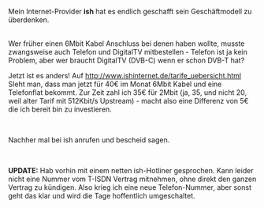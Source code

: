 <html><body><p>Mein Internet-Provider <strong>ish</strong> hat es endlich geschafft sein Geschäftmodell zu überdenken.<br>

<br>

Wer früher einen 6Mbit Kabel Anschluss bei denen haben wollte, musste zwangsweise auch Telefon und DigitalTV mitbestellen - Telefon ist ja kein Problem, aber wer braucht DigitalTV (DVB-C) wenn er schon DVB-T hat?<br>

Jetzt ist es anders! Auf <a href="http://www.ishinternet.de/tarife_uebersicht.html">http://www.ishinternet.de/tarife_uebersicht.html</a>  SIeht man, dass man jetzt für 40€ im Monat 6Mbit Kabel und eine Telefonflat bekommt. Zur Zeit zahl ich 35€ für 2Mbit (ja, 35, und nicht 20, weil alter Tarif mit 512Kbit/s Upstream) - macht also eine Differenz von 5€ die ich bereit bin zu investieren.<br>

<br>

Nachher mal bei ish anrufen und bescheid sagen.<br>

<br>

<strong>UPDATE:</strong> Hab vorhin mit einem netten ish-Hotliner gesprochen. Kann leider nicht eine Nummer vom T-ISDN Vertrag mitnehmen, ohne direkt den ganzen Vertrag zu kündigen. Also krieg ich eine neue Telefon-Nummer, aber sonst geht das klar und wird die Tage hoffentlich umgeschaltet.</p></body></html>